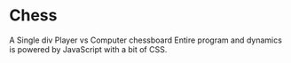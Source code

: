 # Chess

A Single div Player vs Computer chessboard
Entire program and dynamics is powered by JavaScript with a bit of CSS.